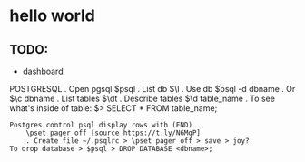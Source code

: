 # hello world

## TODO:

- dashboard

POSTGRESQL
    . Open pgsql $psql
    . List db $\l
    . Use db $psql -d dbname
        . Or $\c dbname
    . List tables $\dt
    . Describe tables $\d table_name
    . To see what's inside of table: $> SELECT * FROM table_name;

    Postgres control psql display rows with (END)
        \pset pager off [source https://t.ly/N6MqP]
        . Create file ~/.psqlrc > \pset pager off > save > joy?
    To drop database > $psql > DROP DATABASE <dbname>;
